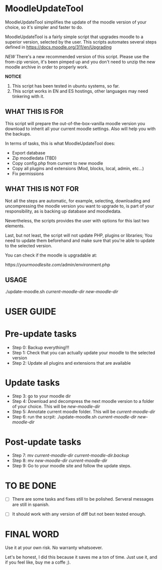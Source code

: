 # MoodleUpdateTool
MoodleUpdateTool simplifies the update of the moodle version of your choice, so it's simpler and faster to do. 

MoodleUpdateTool is a fairly simple script that upgrades moodle to a superior version, selected by the user.  This scripts automates several steps defined in https://docs.moodle.org/311/en/Upgrading

*NEW* There's a new recommended version of this script. Please use the from-zip version, it's been pimped up and you don't need to unzip the new moodle archive in order to properly work.


**NOTICE**

1. This script has been tested in ubuntu systems, so far.
1. This script works in EN and ES hostings, other languages may need tinkering with it.

## WHAT THIS IS  FOR

This script will prepare the out-of-the-box-vanilla moodle version you download to inherit all your current moodle settings. Also will help you with the backups.

In terms of tasks, this is what MoodleUpdateTool does:
* Export database
* Zip moodledata (TBD)
* Copy config.php from current to new moodle
* Copy all plugins and extensions (Mod, blocks, local, admin, etc...)
* Fix permissions



## WHAT THIS IS NOT FOR

Not all the steps are automatic, for example, selecting, downloading and uncompressing the moodle version you want to upgrade to, is part of your responsibility, as is backing up database and moodledata. 

Nevertheless, the scripts provides the user with options for this last two elements.

Last, but not least, the script will not update PHP, plugins or libraries; You need to update them beforehand and make sure that you're able to update to the selected version. 

You can check if the moodle is upgradable at: 

  https://*yourmoodlesite.com*/admin/environment.php


## USAGE

./update-moodle.sh *current-moodle-dir* *new-moodle-dir*



# USER GUIDE

**Pre-update tasks**
  ===================
* Step 0: Backup everything!!!
* Step 1: Check that you can actually update your moodle to the selected version
* Step 2: Update all plugins and extensions that are available
  
**Update tasks**
  ==================
* Step 3: go to your moodle dir
* Step 4: Download and decompress the next moodle version to a folder of your choice. This will be *new-moodle-dir*
* Step 5: Annotate current moodle folder. This will be *current-moodle-dir*
* Step 6: run the scrpit: ./update-moodle.sh *current-moodle-dir* *new-moodle-dir*

**Post-update tasks**
  ===================
* Step 7: mv *current-moodle-dir* *current-moodle-dir.backup*
* Step 8: mv *new-moodle-dir* *current-moodle-dir*
* Step 9: Go to your moodle site and follow the update steps.


# TO BE DONE

- [ ] There are some tasks and fixes still to be polished. Serveral messages are still in spanish. 
- [ ] It should work with any version of diff but not been tested enough.

  
# FINAL WORD

Use it at your own risk. No warranty whatsoever.

Let's be honest, I did this because it saves me a ton of time. Just use it, and if you feel like, buy me a coffe ;).




